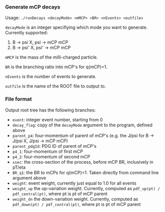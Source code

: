 ### Generate mCP decays

Usage: `./runDecays <decayMode> <mMCP> <BR> <nEvents> <outfile>`

`decayMode` is an integer specifiying which mode you want to generate. Currently supported:
1. B -> psi X, psi -> mCP mCP
2. B -> psi' X, psi' -> mCP mCP

`mMCP` is the mass of the milli-charged particle.

`BR` is the branching ratio into mCP's for q(mCP)=1.

`nEvents` is the number of events to generate.

`outfile` is the name of the ROOT file to output to.

### File format
Output root tree has the following branches:
* `event`: integer event number, starting from 0
* `decay_flag`: copy of the `decayMode` argument to the program, defined above
* `parent_p4`: four-momentum of parent of mCP's (e.g. the J/psi for B -> J/psi X, J/psi -> mCP mCP)
* `parent_pdgId`: PDG ID of parent of mCP's
* `p4_1`: four-momentum of first mCP
* `p4_2`: four-momentum of second mCP
* `xsec`: the cross-section of the process, before mCP BR, inclusively in pT/eta
* `BR_q1`: the BR to mCPs for q(mCP)=1. Taken directly from command line argument above
* `weight`: event weight, currently just equal to 1.0 for all events
* `weight_up` the up-variation weight. Currently, computed as `pdf_up(pt) / pdf_central(pt)`, where pt is pt of mCP parent
* `weight_dn` the down-variation weight. Currently, computed as `pdf_down(pt) / pdf_central(pt)`, where pt is pt of mCP parent
